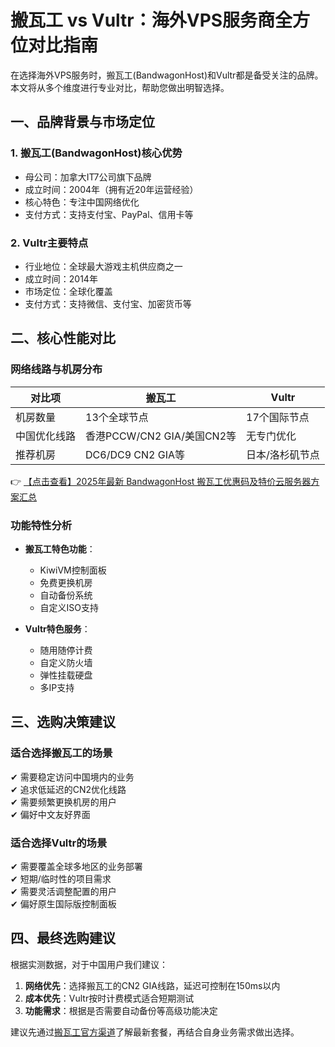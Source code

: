 # 搬瓦工 vs Vultr：海外VPS服务商全方位对比指南

在选择海外VPS服务时，搬瓦工(BandwagonHost)和Vultr都是备受关注的品牌。本文将从多个维度进行专业对比，帮助您做出明智选择。

## 一、品牌背景与市场定位

### 1. 搬瓦工(BandwagonHost)核心优势
- 母公司：加拿大IT7公司旗下品牌
- 成立时间：2004年（拥有近20年运营经验）
- 核心特色：专注中国网络优化
- 支付方式：支持支付宝、PayPal、信用卡等

### 2. Vultr主要特点
- 行业地位：全球最大游戏主机供应商之一
- 成立时间：2014年
- 市场定位：全球化覆盖
- 支付方式：支持微信、支付宝、加密货币等

## 二、核心性能对比

### 网络线路与机房分布
| 对比项       | 搬瓦工                          | Vultr                     |
|--------------|---------------------------------|--------------------------|
| 机房数量     | 13个全球节点                   | 17个国际节点             |
| 中国优化线路 | 香港PCCW/CN2 GIA/美国CN2等     | 无专门优化               |
| 推荐机房     | DC6/DC9 CN2 GIA等              | 日本/洛杉矶节点          |

👉 [【点击查看】2025年最新 BandwagonHost 搬瓦工优惠码及特价云服务器方案汇总](https://bit.ly/banwagon)

### 功能特性分析
- **搬瓦工特色功能**：
  - KiwiVM控制面板
  - 免费更换机房
  - 自动备份系统
  - 自定义ISO支持

- **Vultr特色服务**：
  - 随用随停计费
  - 自定义防火墙
  - 弹性挂载硬盘
  - 多IP支持

## 三、选购决策建议

### 适合选择搬瓦工的场景
✔ 需要稳定访问中国境内的业务  
✔ 追求低延迟的CN2优化线路  
✔ 需要频繁更换机房的用户  
✔ 偏好中文友好界面  

### 适合选择Vultr的场景
✔ 需要覆盖全球多地区的业务部署  
✔ 短期/临时性的项目需求  
✔ 需要灵活调整配置的用户  
✔ 偏好原生国际版控制面板  

## 四、最终选购建议

根据实测数据，对于中国用户我们建议：
1. **网络优先**：选择搬瓦工的CN2 GIA线路，延迟可控制在150ms以内
2. **成本优先**：Vultr按时计费模式适合短期测试
3. **功能需求**：根据是否需要自动备份等高级功能决定

建议先通过[搬瓦工官方渠道](https://bit.ly/banwagon)了解最新套餐，再结合自身业务需求做出选择。